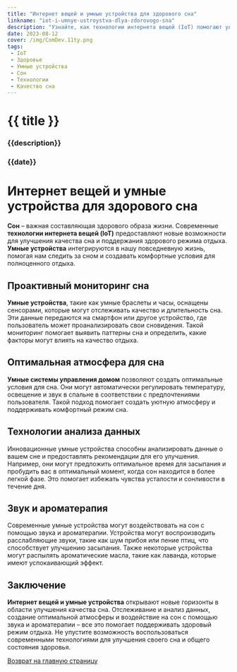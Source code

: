 ```yaml
---
title: "Интернет вещей и умные устройства для здорового сна"
linkname: "iot-i-umnye-ustroystva-dlya-zdorovogo-sna"
description: "Узнайте, как технологии интернета вещей (IoT) помогают улучшить качество сна и поддерживать здоровый режим отдыха."
date: 2023-08-12
cover: /img/ComDev.11ty.png
tags:
 - IoT
 - Здоровье
 - Умные устройства
 - Сон
 - Технологии
 - Качество сна
---
```

# {{ title }}
### {{description}}
### {{date}}

# Интернет вещей и умные устройства для здорового сна

**Сон** – важная составляющая здорового образа жизни. Современные **технологии интернета вещей (IoT)** предоставляют новые возможности для улучшения качества сна и поддержания здорового режима отдыха. **Умные устройства** интегрируются в нашу повседневную жизнь, помогая нам следить за сном и создавать комфортные условия для полноценного отдыха.

## Проактивный мониторинг сна

**Умные устройства**, такие как умные браслеты и часы, оснащены сенсорами, которые могут отслеживать качество и длительность сна. Эти данные передаются на смартфон или другое устройство, где пользователь может проанализировать свои сновидения. Такой мониторинг помогает выявить паттерны сна и определить, какие факторы могут влиять на качество отдыха.

## Оптимальная атмосфера для сна

**Умные системы управления домом** позволяют создать оптимальные условия для сна. Они могут автоматически регулировать температуру, освещение и звук в спальне в соответствии с предпочтениями пользователя. Такой подход помогает создать уютную атмосферу и поддерживать комфортный режим сна.

## Технологии анализа данных

Инновационные умные устройства способны анализировать данные о вашем сне и предоставлять рекомендации для его улучшения. Например, они могут предложить оптимальное время для засыпания и пробудить вас в оптимальный момент, когда сон находится в более легкой фазе. Это помогает избежать чувства усталости и сонливости в течение дня.

## Звук и ароматерапия

Современные умные устройства могут воздействовать на сон с помощью звука и ароматерапии. Устройства могут воспроизводить расслабляющие звуки, такие как шум прибоя или пение птиц, что способствует улучшению засыпания. Также некоторые устройства могут распылять ароматические масла, такие как лаванда, которые имеют успокаивающий эффект.

## Заключение

**Интернет вещей и умные устройства** открывают новые горизонты в области улучшения качества сна. Отслеживание и анализ данных, создание оптимальной атмосферы и воздействие на сон с помощью звука и ароматерапии – все это помогает поддерживать здоровый режим отдыха. Не упустите возможность воспользоваться современными технологиями для улучшения своего сна и общего состояния здоровья.

[Возврат на главную страницу](/)